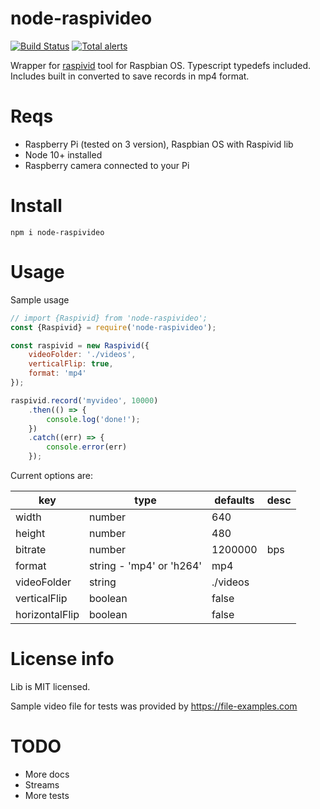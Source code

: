 # node-raspivideo
[![Build Status](https://travis-ci.org/dlukanin/node-raspivideo.svg?branch=master)](https://travis-ci.org/dlukanin/node-raspivideo)
[![Total alerts](https://img.shields.io/lgtm/alerts/g/dlukanin/node-raspivideo.svg?logo=lgtm&logoWidth=18)](https://lgtm.com/projects/g/dlukanin/node-raspivideo/alerts/)

Wrapper for [raspivid](https://www.raspberrypi.org/documentation/usage/camera/raspicam/raspivid.md) tool
for Raspbian OS. Typescript typedefs included. Includes built in converted to save records in mp4 format.

# Reqs

- Raspberry Pi (tested on 3 version), Raspbian OS with Raspivid lib
- Node 10+ installed
- Raspberry camera connected to your Pi

# Install

`npm i node-raspivideo`

# Usage

Sample usage

```javascript
// import {Raspivid} from 'node-raspivideo';
const {Raspivid} = require('node-raspivideo');

const raspivid = new Raspivid({
    videoFolder: './videos',
    verticalFlip: true,
    format: 'mp4'
});

raspivid.record('myvideo', 10000)
    .then(() => {
        console.log('done!');
    })
    .catch((err) => {
        console.error(err)
    });

```

Current options are:

|key|type|defaults|desc|
|---|---|---|---|
|width|number|640|   |
|height|number|480|   |
|bitrate|number|1200000|bps|
|format|string - 'mp4' or 'h264'|mp4||
|videoFolder|string|./videos||
|verticalFlip|boolean|false||
|horizontalFlip|boolean|false||


# License info
Lib is MIT licensed.

Sample video file for tests was provided by https://file-examples.com

# TODO

- More docs
- Streams
- More tests
